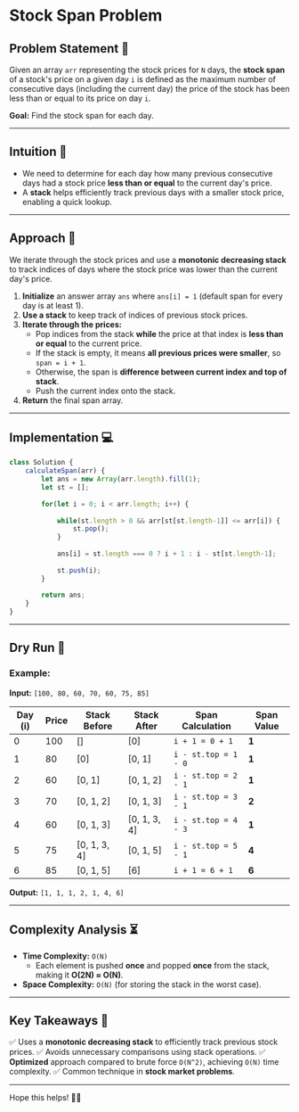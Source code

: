 # Stock Span Problem

## Problem Statement 📌
Given an array `arr` representing the stock prices for `N` days, the **stock span** of a stock's price on a given day `i` is defined as the maximum number of consecutive days (including the current day) the price of the stock has been less than or equal to its price on day `i`.

**Goal:** Find the stock span for each day.

---

## Intuition 🧠
- We need to determine for each day how many previous consecutive days had a stock price **less than or equal** to the current day's price.
- A **stack** helps efficiently track previous days with a smaller stock price, enabling a quick lookup.

---

## Approach 🚀
We iterate through the stock prices and use a **monotonic decreasing stack** to track indices of days where the stock price was lower than the current day's price.

1. **Initialize** an answer array `ans` where `ans[i] = 1` (default span for every day is at least 1).
2. **Use a stack** to keep track of indices of previous stock prices.
3. **Iterate through the prices:**
   - Pop indices from the stack **while** the price at that index is **less than or equal** to the current price.
   - If the stack is empty, it means **all previous prices were smaller**, so `span = i + 1`.
   - Otherwise, the span is **difference between current index and top of stack**.
   - Push the current index onto the stack.
4. **Return** the final span array.

---

## Implementation 💻
```javascript
class Solution {
    calculateSpan(arr) {
        let ans = new Array(arr.length).fill(1);
        let st = [];
        
        for(let i = 0; i < arr.length; i++) {
            
            while(st.length > 0 && arr[st[st.length-1]] <= arr[i]) {
                st.pop();
            }
            
            ans[i] = st.length === 0 ? i + 1 : i - st[st.length-1];
            
            st.push(i);
        }
        
        return ans;
    }
}
```

---

## Dry Run 📝
### Example:
**Input:** `[100, 80, 60, 70, 60, 75, 85]`

| Day (i) | Price | Stack Before | Stack After | Span Calculation | Span Value |
|---------|-------|-------------|-------------|------------------|------------|
| 0       | 100   | []          | [0]         | `i + 1 = 0 + 1`  | **1**      |
| 1       | 80    | [0]         | [0, 1]      | `i - st.top = 1 - 0` | **1**      |
| 2       | 60    | [0, 1]      | [0, 1, 2]   | `i - st.top = 2 - 1` | **1**      |
| 3       | 70    | [0, 1, 2]   | [0, 1, 3]   | `i - st.top = 3 - 1` | **2**      |
| 4       | 60    | [0, 1, 3]   | [0, 1, 3, 4] | `i - st.top = 4 - 3` | **1**      |
| 5       | 75    | [0, 1, 3, 4] | [0, 1, 5]   | `i - st.top = 5 - 1` | **4**      |
| 6       | 85    | [0, 1, 5]   | [6]         | `i + 1 = 6 + 1`  | **6**      |

**Output:** `[1, 1, 1, 2, 1, 4, 6]`

---

## Complexity Analysis ⏳
- **Time Complexity:** `O(N)`
  - Each element is pushed **once** and popped **once** from the stack, making it **O(2N) ≈ O(N)**.
- **Space Complexity:** `O(N)` (for storing the stack in the worst case).

---

## Key Takeaways 🎯
✅ Uses a **monotonic decreasing stack** to efficiently track previous stock prices.
✅ Avoids unnecessary comparisons using stack operations.
✅ **Optimized** approach compared to brute force `O(N^2)`, achieving `O(N)` time complexity.
✅ Common technique in **stock market problems**.

---

Hope this helps! 🚀🔥

